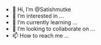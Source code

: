- 👋 Hi, I’m @Satishmutke
- 👀 I’m interested in ...
- 🌱 I’m currently learning ...
- 💞️ I’m looking to collaborate on ...
- 📫 How to reach me ...

<!---
Satishmutke/Satishmutke is a ✨ special ✨ repository because its `README.md` (this file) appears on your GitHub profile.
You can click the Preview link to take a look at your changes.
--->
